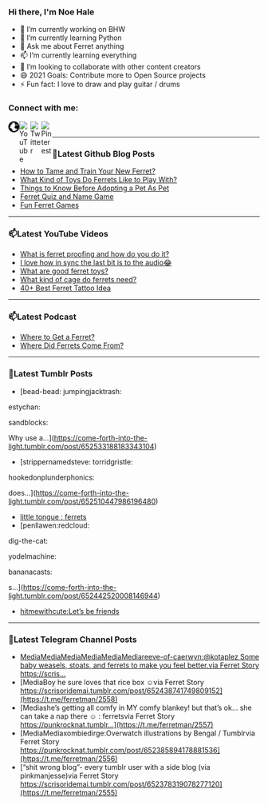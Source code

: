 ### Hi there, I'm Noe Hale

- 🔭 I’m currently working on BHW
- 🌱 I’m currently learning Python
- 💬 Ask me about Ferret anything
- 📫 I’m currently learning everything
- 🔭 I’m looking to collaborate with other content creators
- 😄 2021 Goals: Contribute more to Open Source projects
- ⚡ Fun fact: I love to draw and play guitar / drums

### Connect with me:

[<img align="left" alt="ferretvoice.com" width="22px" src="https://raw.githubusercontent.com/iconic/open-iconic/master/svg/globe.svg" />](https://ferretvoice.com)
[<img align="left" alt="YouTube" width="22px" src="https://cdn.jsdelivr.net/npm/simple-icons@v3/icons/youtube.svg" />](https://www.youtube.com/channel/UCk665XTfaMLVwFVWUmgnDiw)
[<img align="left" alt="Twitter" width="22px" src="https://cdn.jsdelivr.net/npm/simple-icons@v3/icons/twitter.svg" />](https://twitter.com/voiceferret)
[<img align="left" alt="Pinterest" width="22px" src="https://cdn.jsdelivr.net/npm/simple-icons@v3/icons/pinterest.svg" />](https://www.pinterest.com/voiceferret/)

<br />

---
### 🔭Latest Github Blog Posts
<!-- GITHUB:START -->
- [How to Tame and Train Your New Ferret?](http://noehale.github.io/how-to-tame-and-train-your-new-ferret/)
- [What Kind of Toys Do Ferrets Like to Play With?](http://noehale.github.io/what-kind-of-toys-do-ferrets-like-to-play-with/)
- [Things to Know Before Adopting a Pet As Pet](http://noehale.github.io/things-to-know-before-adopting-a-pet-as-pet/)
- [Ferret Quiz and Name Game](http://noehale.github.io/ferret-quiz/)
- [Fun Ferret Games](http://noehale.github.io/fun-ferret-games/)
<!-- GITHUB:END -->
---
### 📫Latest YouTube Videos

<!-- YOUTUBE:START -->
- [What is ferret proofing and how do you do it?](https://www.youtube.com/watch?v=81Syh_DJBQQ)
- [I love how in sync the last bit is to the audio😂](https://www.youtube.com/watch?v=WHBeGHwSlGY)
- [What are good ferret toys?](https://www.youtube.com/watch?v=tPxRilBzc0s)
- [What kind of cage do ferrets need?](https://www.youtube.com/watch?v=xzz6hC3sR5A)
- [40+ Best Ferret Tattoo Idea](https://www.youtube.com/watch?v=KIKqduR6Xcs)
<!-- YOUTUBE:END -->

---
### 📫Latest Podcast

<!-- PODCAST:START -->
- [Where to Get a Ferret?](https://anchor.fm/ferretvoice/episodes/Where-to-Get-a-Ferret-erurfu)
- [Where Did Ferrets Come From?](https://anchor.fm/ferretvoice/episodes/Where-Did-Ferrets-Come-From-eruq8g)
<!-- PODCAST:END -->
---
### 📝Latest Tumblr Posts

<!-- TUMBLR:START -->
- [bead-bead:
jumpingjacktrash:

estychan:

sandblocks:

Why use a...](https://come-forth-into-the-light.tumblr.com/post/652533188183343104)
- [strippernamedsteve:
torridgristle:

hookedonplunderphonics:

does...](https://come-forth-into-the-light.tumblr.com/post/652510447986196480)
- [little tongue : ferrets](https://come-forth-into-the-light.tumblr.com/post/652465142526803968)
- [penllawen:redcloud:

dig-the-cat:

yodelmachine:

bananacasts:

s...](https://come-forth-into-the-light.tumblr.com/post/652442520008146944)
- [hitmewithcute:Let’s be friends](https://come-forth-into-the-light.tumblr.com/post/652419869729538048)
<!-- TUMBLR:END -->
---
### 📝Latest Telegram Channel Posts

<!-- TELEGRAM:START -->
- [MediaMediaMediaMediaMediaMediareeve-of-caerwyn:@kotaplez Some baby weasels, stoats, and ferrets to make you feel better.via Ferret Story https://scris...](https://t.me/ferretman/2559)
- [MediaBoy he sure loves that rice box ☺️via Ferret Story https://scrisoridemai.tumblr.com/post/652438741749809152](https://t.me/ferretman/2558)
- [Mediashe’s getting all comfy in MY comfy blankey! but that’s ok… she can take a nap there ☺️ : ferretsvia Ferret Story https://punkrocknat.tumblr...](https://t.me/ferretman/2557)
- [MediaMediaxombiedirge:Overwatch illustrations by Bengal / Tumblrvia Ferret Story https://punkrocknat.tumblr.com/post/652385894178881536](https://t.me/ferretman/2556)
- [“shit wrong blog”- every tumblr user with a side blog (via pinkmanjesse)via Ferret Story https://scrisoridemai.tumblr.com/post/652378319078277120](https://t.me/ferretman/2555)
<!-- TELEGRAM:END -->
